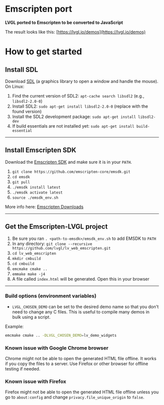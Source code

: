 # Emscripten port

**LVGL ported to Emscripten to be converted to JavaScript**

The result looks like this: [https://lvgl.io/demos](https://lvgl.io/demos)

# How to get started

## Install SDL

Download [SDL](https://www.libsdl.org/) (a graphics library to open a window and handle the mouse). On Linux:

1. Find the current version of SDL2: `apt-cache search libsdl2` (e.g., `libsdl2-2.0-0`)
1. Install SDL2: `sudo apt-get install libsdl2-2.0-0` (replace with the found version)
1. Install the SDL2 development package: `sudo apt-get install libsdl2-dev`
1. If build essentials are not installed yet: `sudo apt-get install build-essential`

---

## Install Emscripten SDK

Download the [Emscripten SDK](https://kripken.github.io/emscripten-site/) and make sure it is in your `PATH`.

1. `git clone https://github.com/emscripten-core/emsdk.git`
1. `cd emsdk`
1. `git pull`
1. `./emsdk install latest`
1. `./emsdk activate latest`
1. `source ./emsdk_env.sh`

More info here: [Emscripten Downloads](https://kripken.github.io/emscripten-site/docs/getting_started/downloads.html)

---

## Get the Emscripten-LVGL project

1. Be sure you ran `. <path-to-emsdk>/emsdk_env.sh` to add EMSDK to `PATH`
1. In any directory: `git clone --recursive https://github.com/lvgl/lv_web_emscripten.git`
1. `cd lv_web_emscripten`
1. `mkdir cmbuild`
1. `cd cmbuild`
1. `emcmake cmake ..`
1. `emmake make -j4`
1. A file called `index.html` will be generated. Open this in your browser

---

### Build options (environment variables)

* `LVGL_CHOSEN_DEMO` can be set to the desired demo name so that you don't need to change any C files. This is useful to compile many demos in bulk using a script.

Example: 
```bash
emcmake cmake .. -DLVGL_CHOSEN_DEMO=lv_demo_widgets
```

### Known issue with Google Chrome browser
Chrome might not be able to open the generated HTML file offline. It works if you copy the files to a server. Use Firefox or other browser for offline testing if needed.

### Known issue with Firefox
Firefox might not be able to open the generated HTML file offline unless you go to `about:config` and change `privacy.file_unique_origin` to `false`.
